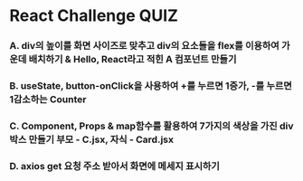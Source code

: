 # React Challenge QUIZ

### A. div의 높이를 화면 사이즈로 맞추고 div의 요소들을 flex를 이용하여 가운데 배치하기 & Hello, React라고 적힌 A 컴포넌트 만들기

### B. useState, button-onClick을 사용하여 +를 누르면 1증가, -를 누르면 1감소하는 Counter

### C. Component, Props & map함수를 활용하여 7가지의 색상을 가진 div 박스 만들기 부모 - C.jsx, 자식 - Card.jsx

### D. axios get 요청 주소 받아서 화면에 메세지 표시하기

